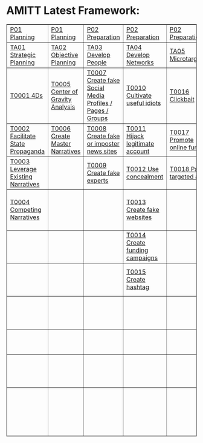 # AMITT Latest Framework:

<table border="1">
<tr>
<td><a href="phases/P01.md">P01 Planning</a></td><td><a href="phases/P01.md">P01 Planning</a></td><td><a href="phases/P02.md">P02 Preparation</a></td><td><a href="phases/P02.md">P02 Preparation</a></td><td><a href="phases/P02.md">P02 Preparation</a></td><td><a href="phases/P02.md">P02 Preparation</a></td><td><a href="phases/P02.md">P02 Preparation</a></td><td><a href="phases/P03.md">P03 Execution</a></td><td><a href="phases/P03.md">P03 Execution</a></td><td><a href="phases/P03.md">P03 Execution</a></td><td><a href="phases/P03.md">P03 Execution</a></td><td><a href="phases/P04.md">P04 Evaluation</a></td></tr>
<tr><td><a href="tactics/TA01.md">TA01 Strategic Planning</a></td><td><a href="tactics/TA02.md">TA02 Objective Planning</a></td><td><a href="tactics/TA03.md">TA03 Develop People</a></td><td><a href="tactics/TA04.md">TA04 Develop Networks</a></td><td><a href="tactics/TA05.md">TA05 Microtargeting</a></td><td><a href="tactics/TA06.md">TA06 Develop Content</a></td><td><a href="tactics/TA07.md">TA07 Channel Selection</a></td><td><a href="tactics/TA08.md">TA08 Pump Priming</a></td><td><a href="tactics/TA09.md">TA09 Exposure</a></td><td><a href="tactics/TA10.md">TA10 Go Physical</a></td><td><a href="tactics/TA11.md">TA11 Persistence</a></td><td><a href="tactics/TA12.md">TA12 Measure Effectiveness</a></td></tr>
<tr><td><a href="techniques/T0001.md">T0001 4Ds</a></td><td><a href="techniques/T0005.md">T0005 Center of Gravity Analysis</a></td><td><a href="techniques/T0007.md">T0007 Create fake Social Media Profiles / Pages / Groups</a></td><td><a href="techniques/T0010.md">T0010 Cultivate useful idiots</a></td><td><a href="techniques/T0016.md">T0016 Clickbait</a></td><td><a href="techniques/T0019.md">T0019 Generate information pollution</a></td><td><a href="techniques/T0029.md">T0029 Manipulate online polls</a></td><td><a href="techniques/T0039.md">T0039 Bait legitimate influencers</a></td><td><a href="techniques/T0047.md">T0047 Muzzle social media as a political force</a></td><td><a href="techniques/T0057.md">T0057 Organise remote rallies and events</a></td><td><a href="techniques/T0058.md">T0058 Legacy web content</a></td><td> </td></tr>
<tr><td><a href="techniques/T0002.md">T0002 Facilitate State Propaganda</a></td><td><a href="techniques/T0006.md">T0006 Create Master Narratives</a></td><td><a href="techniques/T0008.md">T0008 Create fake or imposter news sites</a></td><td><a href="techniques/T0011.md">T0011 Hijack legitimate account</a></td><td><a href="techniques/T0017.md">T0017 Promote online funding</a></td><td><a href="techniques/T0020.md">T0020 Trial content</a></td><td><a href="techniques/T0030.md">T0030 Backstop personas</a></td><td><a href="techniques/T0040.md">T0040 Demand unsurmountable proof</a></td><td><a href="techniques/T0048.md">T0048 Cow online opinion leaders</a></td><td> </td><td><a href="techniques/T0059.md">T0059 Play the long game</a></td><td> </td></tr>
<tr><td><a href="techniques/T0003.md">T0003 Leverage Existing Narratives</a></td><td> </td><td><a href="techniques/T0009.md">T0009 Create fake experts</a></td><td><a href="techniques/T0012.md">T0012 Use concealment</a></td><td><a href="techniques/T0018.md">T0018 Paid targeted ads</a></td><td><a href="techniques/T0021.md">T0021 Memes</a></td><td><a href="techniques/T0031.md">T0031 YouTube</a></td><td><a href="techniques/T0041.md">T0041 Deny involvement</a></td><td><a href="techniques/T0049.md">T0049 Flooding</a></td><td> </td><td><a href="techniques/T0060.md">T0060 Continue to amplify</a></td><td> </td></tr>
<tr><td><a href="techniques/T0004.md">T0004 Competing Narratives</a></td><td> </td><td> </td><td><a href="techniques/T0013.md">T0013 Create fake websites</a></td><td> </td><td><a href="techniques/T0022.md">T0022 Conspiracy narratives</a></td><td><a href="techniques/T0032.md">T0032 Reddit</a></td><td><a href="techniques/T0042.md">T0042 Kernel of Truth</a></td><td><a href="techniques/T0050.md">T0050 Cheerleading domestic social media ops</a></td><td> </td><td> </td><td> </td></tr>
<tr><td> </td><td> </td><td> </td><td><a href="techniques/T0014.md">T0014 Create funding campaigns</a></td><td> </td><td><a href="techniques/T0023.md">T0023 Distort facts</a></td><td><a href="techniques/T0033.md">T0033 Instagram</a></td><td><a href="techniques/T0043.md">T0043 Use SMS/ WhatsApp/ Chat apps</a></td><td><a href="techniques/T0051.md">T0051 Fabricate social media comment</a></td><td> </td><td> </td><td> </td></tr>
<tr><td> </td><td> </td><td> </td><td><a href="techniques/T0015.md">T0015 Create hashtag</a></td><td> </td><td><a href="techniques/T0024.md">T0024 Create fake videos and images</a></td><td><a href="techniques/T0034.md">T0034 LinkedIn</a></td><td><a href="techniques/T0044.md">T0044 Seed distortions</a></td><td><a href="techniques/T0052.md">T0052 Tertiary sites amplify news</a></td><td> </td><td> </td><td> </td></tr>
<tr><td> </td><td> </td><td> </td><td> </td><td> </td><td><a href="techniques/T0025.md">T0025 Leak altered documents</a></td><td><a href="techniques/T0035.md">T0035 Pinterest</a></td><td><a href="techniques/T0045.md">T0045 Use fake experts</a></td><td><a href="techniques/T0053.md">T0053 Twitter trolls amplify and manipulate</a></td><td> </td><td> </td><td> </td></tr>
<tr><td> </td><td> </td><td> </td><td> </td><td> </td><td><a href="techniques/T0026.md">T0026 Create fake research</a></td><td><a href="techniques/T0036.md">T0036 WhatsApp</a></td><td><a href="techniques/T0046.md">T0046 Search Engine Optimization</a></td><td><a href="techniques/T0054.md">T0054 Twitter bots amplify</a></td><td> </td><td> </td><td> </td></tr>
<tr><td> </td><td> </td><td> </td><td> </td><td> </td><td><a href="techniques/T0027.md">T0027 Adapt existing narratives</a></td><td><a href="techniques/T0037.md">T0037 Facebook</a></td><td> </td><td><a href="techniques/T0055.md">T0055 Use hashtag</a></td><td> </td><td> </td><td> </td></tr>
<tr><td> </td><td> </td><td> </td><td> </td><td> </td><td><a href="techniques/T0028.md">T0028 Create competing narratives</a></td><td><a href="techniques/T0038.md">T0038 Twitter</a></td><td> </td><td><a href="techniques/T0056.md">T0056 Dedicated channels disseminate information pollution</a></td><td> </td><td> </td><td> </td></tr>
<tr></tr></table>